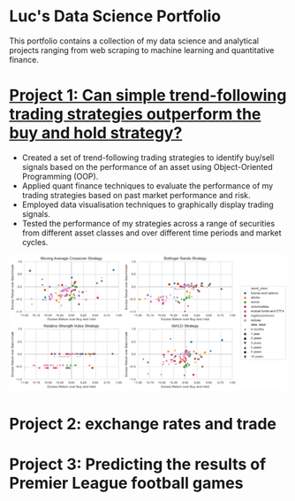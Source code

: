 # Luc's Data Science Portfolio
This portfolio contains a collection of my data science and analytical projects ranging from web scraping to machine learning and quantitative finance.

# [Project 1: Can simple trend-following trading strategies outperform the buy and hold strategy?](https://github.com/lucelsby/simple_trend_following.git)
* Created a set of trend-following trading strategies to identify buy/sell signals based on the performance of an asset using Object-Oriented Programming (OOP).
* Applied quant finance techniques to evaluate the performance of my trading strategies based on past market performance and risk.
* Employed data visualisation techniques to graphically display trading signals.
* Tested the performance of my strategies across a range of securities from different asset classes and over different time periods and market cycles.

![](https://github.com/lucelsby/Luc-Portfolio/blob/main/images/trend_following.png)

# Project 2: exchange rates and trade


# Project 3: Predicting the results of Premier League football games

